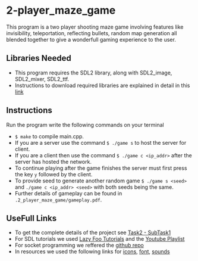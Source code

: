 # 2-player_maze_game
This program is a two player shooting maze game involving features like invisibility, teleportation, reflecting bullets, random map generation all blended together to give a wonderfull gaming experience to the user.

## Libraries Needed
* This program requires the SDL2 library, along with SDL2_image, SDL2_mixer, SDL2_ttf.
* Instructions to download required libraries are explained in detail in this [link](https://lazyfoo.net/tutorials/SDL/01_hello_SDL/index.php)

## Instructions
Run the program write the following commands on your terminal
* `$ make` to compile main.cpp.
* If you are a server use the command `$ ./game s` to host the server for client.
* If you are a client then use the command `$ ./game c <ip_addr>` after the server has hosted the network.
* To continue playing after the game finishes the server must first press the key `y` followed by the client.
* To provide seed to generate another random game `$ ./game s <seed>` and `./game c <ip_addr> <seed>` with both seeds being the same.
* Further details of gameplay can be found in ` .2_player_maze_game/gameplay.pdf`.

## UseFull Links
* To get the complete details of the project see [Task2 - SubTask1](https://www.cse.iitd.ac.in/~rijurekha/cop290_2021.html)
* For SDL tutorials we used [Lazy Foo Tutorials](https://lazyfoo.net/tutorials/SDL/index.php) and the [Youtube Playlist](https://www.youtube.com/watch?v=QQzAHcojEKg&list=RDCMUCAM9ZPgEIdeHAsmG50wqL1g&start_radio=1&rv=QQzAHcojEKg&t=0)
* For socket programming we reffered the [github repo](https://github.com/maciejspychala/sdl-game)
* In resources we used the following links for [icons](https://www.iconsdb.com/), [font](https://www.1001freefonts.com/), [sounds](https://www.soundjay.com/)

